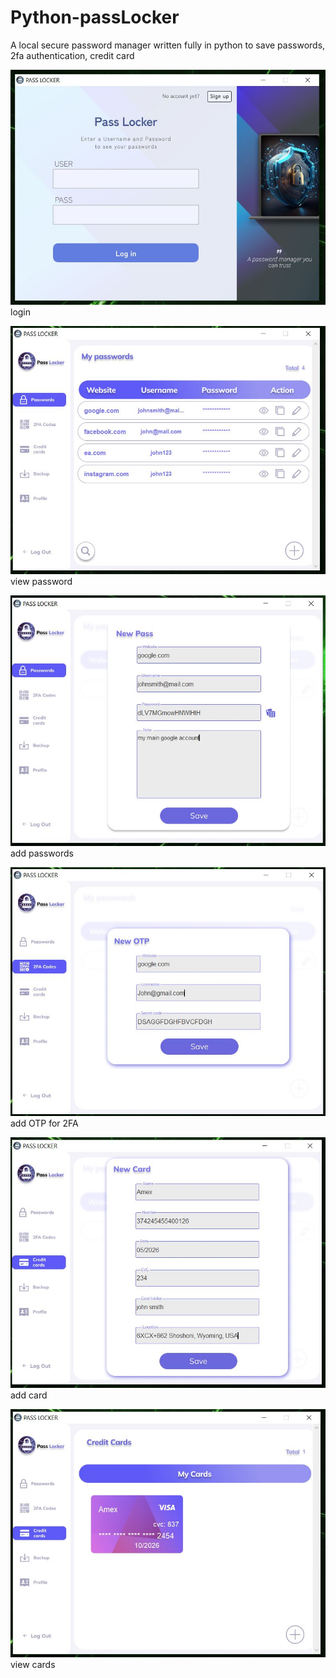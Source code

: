 # Python-passLocker
A local secure password manager written fully in python to save passwords, 2fa authentication, credit card

![LoginPage ](images/Capture.JPG)
login

![view password ](images/Capture1.JPG)
view password

![create password ](images/Capture2.JPG)
add passwords

![otp](images/Capture3.JPG)
add OTP for 2FA

![addcard ](images/Capture4.JPG)
add card

![viewcard ](images/Capture5.JPG)
view cards

